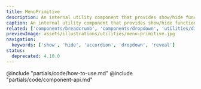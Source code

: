 ```yaml
---
title: MenuPrimitive
description: An internal utility component that provides show/hide functionality.
caption: An internal utility component that provides show/hide functionality.
related: ['components/breadcrumb', 'components/dropdown', 'utilities/disclosure-primitive']
previewImage: assets/illustrations/utilities/menu-primitive.jpg
navigation:
  keywords: ['show', 'hide', 'accordion', 'dropdown', 'reveal']
status:
  deprecated: 4.10.0
---
```


<section data-tab="Code">
  @include "partials/code/how-to-use.md"
  @include "partials/code/component-api.md"
</section>